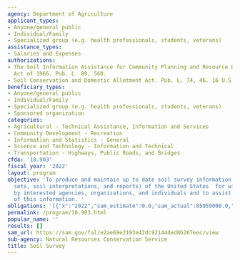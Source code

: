 ```yaml
---
agency: Department of Agriculture
applicant_types:
- Anyone/general public
- Individual/Family
- Specialized group (e.g. health professionals, students, veterans)
assistance_types:
- Salaries and Expenses
authorizations:
- The Soil Information Assistance for Community Planning and Resource Development
  Act of 1966. Pub. L. 89, 560.
- Soil Conservation and Domestic Allotment Act. Pub. L. 74, 46. 16 U.S.C. &sect; 590.
beneficiary_types:
- Anyone/general public
- Individual/Family
- Specialized group (e.g. health professionals, students, veterans)
- Sponsored organization
categories:
- Agricultural - Technical Assistance, Information and Services
- Community Development - Recreation
- Information and Statistics - General
- Science and Technology - Information and Technical
- Transportation - Highways, Public Roads, and Bridges
cfda: '10.903'
fiscal_year: '2022'
layout: program
objective: 'To produce and maintain up to date soil survey information (maps, data
  sets, soil interpretations, and reports) of the United States  for widespread use
  by interested agencies, organizations, and individuals and to assist in the use
  of this information. '
obligations: '[{"x":"2022","sam_estimate":0.0,"sam_actual":85059000.0,"usa_spending_actual":2620350.14},{"x":"2023","sam_estimate":99180000.0,"sam_actual":0.0,"usa_spending_actual":0.0},{"x":"2024","sam_estimate":89166000.0,"sam_actual":0.0,"usa_spending_actual":0.0}]'
permalink: /program/10.903.html
popular_name: ''
results: []
sam_url: https://sam.gov/fal/e2ae69e2193e42dc92144ded8b267eec/view
sub-agency: Natural Resources Conservation Service
title: Soil Survey
---
```

